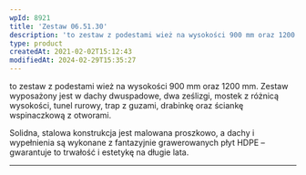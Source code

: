 ```yaml
---
wpId: 8921
title: 'Zestaw 06.51.30'
description: 'to zestaw z podestami wież na wysokości 900 mm oraz 1200 mm. Zestaw wyposażony jest w dachy dwuspadowe, dwa ześlizgi, mostek z różnicą wysokości, tunel rurowy, trap z guzami, drabinkę oraz ściankę wspinaczkową z otworami. Solidna, stalowa konstrukcja jest malowana proszkowo, a dachy i wypełnienia są wykonane z fantazyjnie grawerowanych płyt HDPE – gwarantuje to ...'
type: product
createdAt: 2021-02-02T15:12:43
modifiedAt: 2024-02-29T15:35:27
---
```



to zestaw z podestami wież na wysokości 900 mm oraz 1200 mm. Zestaw wyposażony jest w dachy dwuspadowe, dwa ześlizgi, mostek z różnicą wysokości, tunel rurowy, trap z guzami, drabinkę oraz ściankę wspinaczkową z otworami.

Solidna, stalowa konstrukcja jest malowana proszkowo, a dachy i wypełnienia są wykonane z fantazyjnie grawerowanych płyt HDPE – gwarantuje to trwałość i estetykę na długie lata.

* * *